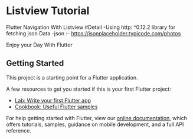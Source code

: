 # Listview Tutorial

Flutter Navigation With Listview 
   #Detail
    -Using http: ^0.12.2 library for fetching json Data
    -json :- https://jsonplaceholder.typicode.com/photos
    
Enjoy your Day With Flutter    
## Getting Started

This project is a starting point for a Flutter application.

A few resources to get you started if this is your first Flutter project:

- [Lab: Write your first Flutter app](https://flutter.dev/docs/get-started/codelab)
- [Cookbook: Useful Flutter samples](https://flutter.dev/docs/cookbook)

For help getting started with Flutter, view our
[online documentation](https://flutter.dev/docs), which offers tutorials,
samples, guidance on mobile development, and a full API reference.
